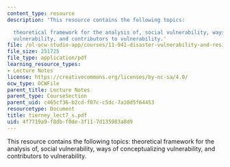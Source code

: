 ```yaml
---
content_type: resource
description: 'This resource contains the following topics:

  theoretical framework for the analysis of, social vulnerability, ways of conceptualizing
  vulnerability, and contributors to vulnerability.'
file: /ol-ocw-studio-app/courses/11-941-disaster-vulnerability-and-resilience-spring-2005/4f7719a9f8dbf0de3f117d135983a8d9_tierney_lect7_s.pdf
file_size: 251725
file_type: application/pdf
learning_resource_types:
- Lecture Notes
license: https://creativecommons.org/licenses/by-nc-sa/4.0/
ocw_type: OCWFile
parent_title: Lecture Notes
parent_type: CourseSection
parent_uid: c465cf36-b2cd-f07c-c5dc-7a10d5f64453
resourcetype: Document
title: tierney_lect7_s.pdf
uid: 4f7719a9-f8db-f0de-3f11-7d135983a8d9
---
```

This resource contains the following topics:
theoretical framework for the analysis of, social vulnerability, ways of conceptualizing vulnerability, and contributors to vulnerability.
